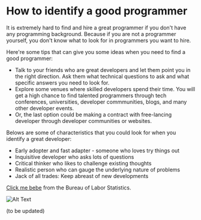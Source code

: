 # How to identify a good programmer

It is extremely hard to find and hire a great programmer if you don't have any programming background. Because if you are not a programmer yourself, you don't know what to look for in programmers you want to hire.

Here're some tips that can give you some ideas when you need to find a good programmer:

+ Talk to your friends who are great developers and let them point you in the right direction. Ask them what technical questions to ask and what specific answers you need to look for.
+ Explore some venues where skilled developers spend their time. You will get a high chance to find talented programmers through tech conferences, universities, developer commmunities, blogs, and many other developer events.
+ Or, the last option could be making a contract with free-lancing developer through developer communities or websites.

Belows are some of characteristics that you could look for when you identify a great developer:
+ Early adopter and fast adapter - someone who loves try things out
+ Inquisitive developer who asks lots of questions
+ Critical thinker who likes to challenge existing thoughts
+ Realistic person who can gauge the underlying nature of problems
+ Jack of all trades: Keep abreast of new developments


[Click me bebe](http://www.bls.gov/ooh/computer-and-information-technology/software-developers.htm) from the Bureau of Labor Statistics.

![Alt Text](http://media.mediatemple.netdna-cdn.com/wp-content/uploads/2012/05/mobile-first.jpg)


(to be updated)
